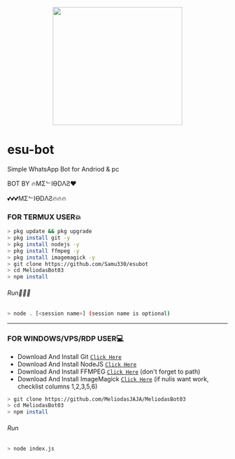 <p align="center">
<img src="https://c.tenor.com/ydB-bVb1KAwAAAAC/meliodas-the-seven-deadly-sins.gif" width="296" height="270"/>
</p>

# esu-bot
Simple WhatsApp Bot for Andriod & pc

BOT BY 🔥MΣᄂIӨDΛƧ❤

💕💕💕MΣᄂIӨDΛƧ🔥🔥🔥

### FOR TERMUX USER💥
```bash
> pkg update && pkg upgrade
> pkg install git -y
> pkg install nodejs -y
> pkg install ffmpeg -y
> pkg install imagemagick -y
> git clone https://github.com/Samu330/esubot
> cd MeliodasBot03
> npm install
```
###### Run🏃🏻‍♂️
```bash
> node . [<session name>] (session name is optional)
```

---------

### FOR WINDOWS/VPS/RDP USER💻
* Download And Install Git [`Click Here`](https://git-scm.com/downloads) <br>
* Download And Install NodeJS [`Click Here`](https://nodejs.org/en/download) <br>
* Download And Install FFMPEG [`Click Here`](https://ffmpeg.org/download.html) (don't forget to path) 
* Download And Install ImageMagick [`Click Here`](https://imagemagick.org/script/download.php) (if nulis want work,  checklist columns 1,2,3,5,6) 
```bash
> git clone https://github.com/MeliodasJAJA/MeliodasBot03
> cd MeliodasBot03
> npm install
```
###### Run
```bash
> node index.js
```
